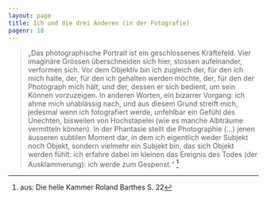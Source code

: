 ```yaml
---
layout: page
title: Ich und die drei Anderen (in der Fotografie)
pagenr: 18
---
```


>„Das photographische Portrait ist ein geschlossenes Kräftefeld. Vier imaginäre Grössen überschneiden sich hier, stossen aufeinander, verformen sich. Vor dem Objektiv bin ich zugleich der, für den ich mich halte, der, für den ich gehalten werden möchte, der, für den der Photograph mich hält, und der, dessen er sich bedient, um sein Können vorzuzeigen. In anderen Worten, ein bizarrer Vorgang: ich ahme mich unablässig nach, und aus diesem Grund streift mich, jedesmal wenn ich fotografiert werde, unfehlbar ein Gefühl des Unechten, bisweilen von Hochstapelei (wie es manche Albträume vermitteln können). In der Phantasie stellt die Photographie (...) jenen äusseren subtilen Moment dar, in dem ich eigentlich weder Subjekt noch Objekt, sondern vielmehr ein Subjekt bin, das sich Objekt werden fühlt: ich erfahre dabei im kleinen das Ereignis des Todes (der Ausklammerung): ich werde zum Gespenst.“ [^13]

[^13]: aus: Die helle Kammer Roland Barthes S. 22
